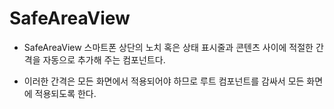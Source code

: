 # SafeAreaView

- SafeAreaView 스마트폰 상단의 노치 혹은 상태 표시줄과 콘텐츠 사이에 적절한 간격을 자동으로 추가해 주는 컴포넌트다.

- 이러한 간격은 모든 화면에서 적용되어야 하므로 루트 컴포넌트를 감싸서 모든 화면에 적용되도록 한다.
